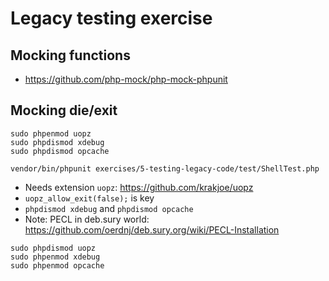 # Legacy testing exercise

## Mocking functions

 * https://github.com/php-mock/php-mock-phpunit

## Mocking die/exit

```
sudo phpenmod uopz
sudo phpdismod xdebug
sudo phpdismod opcache
```

```
vendor/bin/phpunit exercises/5-testing-legacy-code/test/ShellTest.php
```

 * Needs extension `uopz`: https://github.com/krakjoe/uopz
 * `uopz_allow_exit(false);` is key
 * `phpdismod xdebug` and `phpdismod opcache`
 * Note: PECL in deb.sury world: https://github.com/oerdnj/deb.sury.org/wiki/PECL-Installation

```
sudo phpdismod uopz
sudo phpenmod xdebug
sudo phpenmod opcache
```
